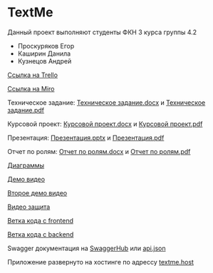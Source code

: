 # TextMe

Данный проект выполняют студенты ФКН 3 курса группы 4.2
+ Проскуряков Егор
+ Каширин Данила
+ Кузнецов Андрей

[Ссылка на Trello](https://trello.com/b/yBsu3SbX/textme-messenger)

[Ссылка на Miro](https://miro.com/app/board/o9J_lNiQtMY=/)

Техническое задание: [Техническое задание.docx](/Documents/Техническое%20Задание.docx) и [Техническое задание.pdf](/Documents/Техническое%20Задание.pdf)

Курсовой проект: [Курсовой проект.docx](/Documents/Курсовой%20проект.docx) и [Курсовой проект.pdf](/Documents/Курсовой%20проект.pdf)

Презентация: [Презентация.pptx](/Documents/Мессенджер%20с%20подбором%20собеседников%20по%20интересам.pptx) и [Презентация.pdf](/Documents/Мессенджер%20с%20подбором%20собеседников%20по%20интересам.pdf)

Отчет по ролям: [Отчет по ролям.docx](/Documents/Отчет%20по%20ролям.docx) и [Отчет по ролям.pdf](/Documents/Отчет%20по%20ролям.pdf)

[Диаграммы](/Documents/Diagrams)

[Демо видео](https://drive.google.com/file/d/1h7PCqwaMXUAjxqgJFjQ7SOpZEEAHpRrk/view?usp=sharing)

[Второе демо видео](https://drive.google.com/file/d/1sjf5W0Lc35aQt0jG-n6c_nqA3w43OmV8/view?usp=sharing)

[Видео защита](https://drive.google.com/file/d/1ZcRPvolE9UnW_ANn1aqUBqLzahiuJN2g/view?usp=sharing)

[Ветка кода с frontend](https://github.com/Proskuryakov/TextMe/tree/frontend)

[Ветка кода с backend](https://github.com/Proskuryakov/TextMe/tree/backend)

Swagger документация на [SwaggerHub](https://app.swaggerhub.com/apis/team1-group4.2/textme-api/v0) или [api.json](/Documents/api.json)

Приложение развернуто на хостинге по адрессу [textme.host](http://textme.host)
